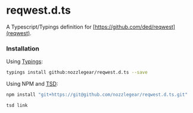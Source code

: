 # reqwest.d.ts

A Typescript/Typings definition for [https://github.com/ded/reqwest](reqwest).

### Installation

Using [Typings](https://github.com/typings/typings):

```bash
typings install github:nozzlegear/reqwest.d.ts --save
```

Using NPM and [TSD](https://github.com/Definitelytyped/tsd):

```bash
npm install "git+https://git@github.com/nozzlegear/reqwest.d.ts.git"

tsd link
```